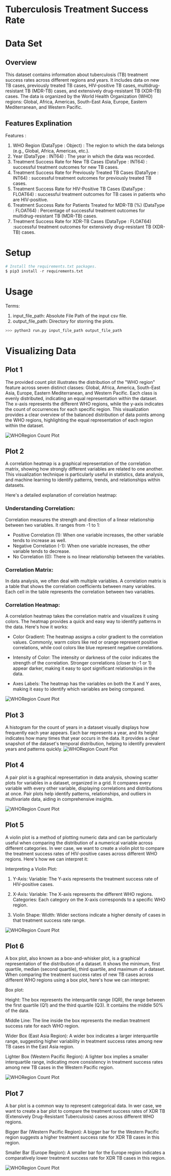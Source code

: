 # Tuberculosis Treatment Success Rate 

# Data Set

## Overview 

This dataset contains information about tuberculosis (TB) treatment success rates across different regions and years. It includes data on new TB cases, previously treated TB cases, HIV-positive TB cases, multidrug-resistant TB (MDR-TB) cases, and extensively drug-resistant TB (XDR-TB) cases. The data is organized by the World Health Organization (WHO) regions: Global, Africa, Americas, South-East Asia, Europe, Eastern Mediterranean, and Western Pacific.

## Features Explination 

Features :

1. WHO Region (DataType : Object) : The region to which the data belongs (e.g., Global, Africa, Americas, etc.).
2. Year (DataType : INT64) : The year in which the data was recorded.
3. Treatment Success Rate for New TB Cases  (DataType : INT64) : successful treatment outcomes for new TB cases.
4. Treatment Success Rate for Previously Treated TB Cases  (DataType : INT64) : successful treatment outcomes for previously treated TB cases.
5. Treatment Success Rate for HIV-Positive TB Cases (DataType : FLOAT64) : successful treatment outcomes for TB cases in patients who are HIV-positive.
6. Treatment Success Rate for Patients Treated for MDR-TB (%) (DataType : FLOAT64) : Percentage of successful treatment outcomes for multidrug-resistant TB (MDR-TB) cases.
7. Treatment Success Rate for XDR-TB Cases (DataType : FLOAT64) :successful treatment outcomes for extensively drug-resistant TB (XDR-TB) cases.


# Setup

```python
# Install the requirements.txt packages.
$ pip3 install -r requirements.txt
```
# Usage

Terms:

1. input_file_path: Absolute File Path of the input csv file.
2. output_file_path: Directory for storring the plots.


```python
>>> python3 run.py input_file_path output_file_path
```

# Visualizing Data

## Plot 1
The provided count plot illustrates the distribution of the "WHO region" feature across seven distinct classes: Global, Africa, America, South-East Asia, Europe, Eastern Mediterranean, and Western Pacific. Each class is evenly distributed, indicating an equal representation within the dataset. The x-axis represents the different WHO regions, while the y-axis indicates the count of occurrences for each specific region. This visualization provides a clear overview of the balanced distribution of data points among the WHO regions, highlighting the equal representation of each region within the dataset.

![WHORegion Count Plot](media/WHORegion_countplot.png)

## Plot 2

A correlation heatmap is a graphical representation of the correlation matrix, showing how strongly different variables are related to one another. This visualization technique is particularly useful in statistics, data analysis, and machine learning to identify patterns, trends, and relationships within datasets.

Here's a detailed explanation of correlation heatmap:

### Understanding Correlation:

Correlation measures the strength and direction of a linear relationship between two variables. It ranges from -1 to 1:

-   Positive Correlation (1):   When one variable increases, the other variable tends to increase as well.
-   Negative Correlation (-1):   When one variable increases, the other variable tends to decrease.
-   No Correlation (0):   There is no linear relationship between the variables.

### Correlation Matrix:

In data analysis, we often deal with multiple variables. A correlation matrix is a table that shows the correlation coefficients between many variables. Each cell in the table represents the correlation between two variables.

### Correlation Heatmap:

A correlation heatmap takes the correlation matrix and visualizes it using colors. The heatmap provides a quick and easy way to identify patterns in the data. Here's how it works:

-   Color Gradient:   The heatmap assigns a color gradient to the correlation values. Commonly, warm colors like red or orange represent positive correlations, while cool colors like blue represent negative correlations.
  
-   Intensity of Color:   The intensity or darkness of the color indicates the strength of the correlation. Stronger correlations (closer to -1 or 1) appear darker, making it easy to spot significant relationships in the data.

-   Axes Labels:   The heatmap has the variables on both the X and Y axes, making it easy to identify which variables are being compared.


![WHORegion Count Plot](media/TBCases_heatmap.png)

## Plot 3

A histogram for the count of years in a dataset visually displays how frequently each year appears. Each bar represents a year, and its height indicates how many times that year occurs in the data. It provides a clear snapshot of the dataset's temporal distribution, helping to identify prevalent years and patterns quickly.
![WHORegion Count Plot](media/TBCases_histogram.png)


## Plot 4

A pair plot is a graphical representation in data analysis, showing scatter plots for variables in a dataset, organized in a grid. It compares every variable with every other variable, displaying correlations and distributions at once. Pair plots help identify patterns, relationships, and outliers in multivariate data, aiding in comprehensive insights.

![WHORegion Count Plot](media/TBCases_pairplot.png)

## Plot 5


A violin plot is a method of plotting numeric data and can be particularly useful when comparing the distribution of a numerical variable across different categories. In wer case, we want to create a violin plot to compare the treatment success rates of HIV-positive cases across different WHO regions. Here's how we can interpret it:

Interpreting a Violin Plot:
1. Y-Axis:
Variable: The Y-axis represents the treatment success rate of HIV-positive cases.

2. X-Axis:
Variable: The X-axis represents the different WHO regions.
Categories: Each category on the X-axis corresponds to a specific WHO region.
3. Violin Shape:
Width: Wider sections indicate a higher density of cases in that treatment success rate range.

![WHORegion Count Plot](media/WHO_Region_vs_TSR_HIV_PTB.png)

## Plot 6

A box plot, also known as a box-and-whisker plot, is a graphical representation of the distribution of a dataset. It shows the minimum, first quartile, median (second quartile), third quartile, and maximum of a dataset. When comparing the treatment success rates of new TB cases across different WHO regions using a box plot, here's how we can interpret:

Box plot:

Height: The box represents the interquartile range (IQR), the range between the first quartile (Q1) and the third quartile (Q3). It contains the middle 50% of the data.

Middle Line: The line inside the box represents the median treatment success rate for each WHO region.

Wider Box (East Asia Region): A wider box indicates a larger interquartile range, suggesting higher variability in treatment success rates among new TB cases in the East Asia region.

Lighter Box (Western Pacific Region): A lighter box implies a smaller interquartile range, indicating more consistency in treatment success rates among new TB cases in 
the Western Pacific region.

![WHORegion Count Plot](media/WHO_Region_vs_TSR_new_TB_cases.png)


## Plot 7

A bar plot is a common way to represent categorical data. In wer case, we want to create a bar plot to compare the treatment success rates of XDR TB (Extensively Drug-Resistant Tuberculosis) cases across different WHO regions. 

Bigger Bar (Western Pacific Region): A bigger bar for the Western Pacific region suggests a higher treatment success rate for XDR TB cases in this region.

Smaller Bar (Europe Region): A smaller bar for the Europe region indicates a comparatively lower treatment success rate for XDR TB cases in this region.


![WHORegion Count Plot](media/WHO_Region_vs_TSR_XDR_TB_cases.png)




